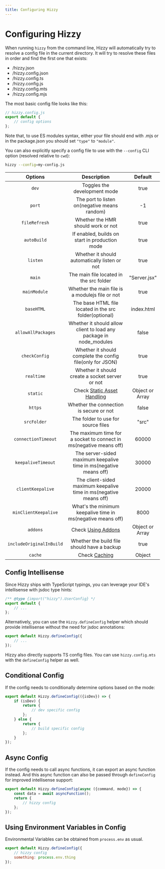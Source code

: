 ```yaml
---
title: Configuring Hizzy
---
```


# Configuring Hizzy

When running `hizzy` from the command line, Hizzy will automatically try to resolve a config file in the current
directory. It will try to resolve these files in order and find the first one that exists:

- /hizzy.json
- /hizzy.config.json
- /hizzy.config.ts
- /hizzy.config.js
- /hizzy.config.mts
- /hizzy.config.mjs

The most basic config file looks like this:

```js
// hizzy.config.js
export default {
    // config options
};
```

Note that, to use ES modules syntax, either your file should end with .mjs or in the package.json you should
set `"type"` to `"module"`.

You can also explicitly specify a config file to use with the `--config` CLI option (resolved relative to `cwd`):

```bash
hizzy --config=my-config.js
```

|         Options          |                            Description                             |     Default     |
|:------------------------:|:------------------------------------------------------------------:|:---------------:|
|          `dev`           |                    Toggles the development mode                    |      true       |
|          `port`          |            The port to listen on(negative means random)            |       -1        |
|      `fileRefresh`       |                 Whether the HMR should work or not                 |      true       |
|       `autoBuild`        |           If enabled, builds on start in production mode           |      true       |
|         `listen`         |           Whether it should automatically listen or not            |      true       |
|          `main`          |              The main file located in the src folder               |  "Server.jsx"   |
|       `mainModule`       |          Whether the main file is a modulejs file or not           |      true       |
|        `baseHTML`        |       The base HTML file located in the src folder(optional)       |   index.html    |
|    `allowAllPackages`    | Whether it should allow client to load any package in node_modules |      false      |
|      `checkConfig`       |     Whether it should complete the config file(only for JSON)      |      true       |
|        `realtime`        |          Whether it should create a socket server or not           |      true       |
|         `static`         |              Check [Static Asset Handling](./assets)               | Object or Array |
|         `https`          |              Whether the connection is secure or not               |      false      |
|       `srcFolder`        |                 The folder to use for source files                 |      "src"      |
|   `connectionTimeout`    | The maximum time for a socket to connect in ms(negative means off) |      60000      |
|    `keepaliveTimeout`    | The server-sided maximum keepalive time in ms(negative means off)  |      30000      |
|    `clientKeepalive`     | The client-sided maximum keepalive time in ms(negative means off)  |      20000      |
|   `minClientKeepalive`   |    What's the minimum keepalive time in ms(negative means off)     |      8000       |
|         `addons`         |                Check [Using Addons](./using-addons)                | Object or Array |
| `includeOriginalInBuild` |            Whether the build file should have a backup             |      true       |
|         `cache`          |                     Check [Caching](./caching)                     |     Object      |

## Config Intellisense

Since Hizzy ships with TypeScript typings, you can leverage your IDE's intellisense with jsdoc type hints:

```js
/** @type {import("hizzy").UserConfig} */
export default {
    // ...
};
```

Alternatively, you can use the `Hizzy.defineConfig` helper which should provide intellisense without the need for jsdoc
annotations:

```js
export default Hizzy.defineConfig({
    // ...
});
```

Hizzy also directly supports TS config files. You can use `hizzy.config.mts` with the `defineConfig` helper as well.

## Conditional Config

If the config needs to conditionally determine options based on the mode:

```js
export default Hizzy.defineConfig(({isDev}) => {
    if (isDev) {
        return {
            // dev specific config
        };
    } else {
        return {
            // build specific config
        };
    }
});
```

## Async Config

If the config needs to call async functions, it can export an async function instead. And this async function can also
be passed through `defineConfig` for improved intellisense support:

```js
export default Hizzy.defineConfig(async ({command, mode}) => {
    const data = await asyncFunction();
    return {
        // hizzy config
    };
});
```

## Using Environment Variables in Config

Environmental Variables can be obtained from `process.env` as usual.

```js
export default Hizzy.defineConfig({
    // hizzy config
    something: process.env.thing
});
```